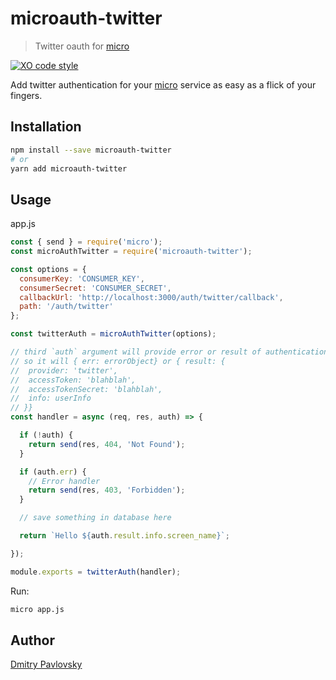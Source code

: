 # microauth-twitter
> Twitter oauth for [micro](https://github.com/zeit/micro/)

[![XO code style](https://img.shields.io/badge/code_style-XO-5ed9c7.svg)](https://github.com/sindresorhus/xo)

Add twitter authentication for your [micro](https://github.com/zeit/micro/) service as easy as a flick of your fingers.

## Installation

```sh
npm install --save microauth-twitter
# or 
yarn add microauth-twitter
```

## Usage

app.js
```js
const { send } = require('micro');
const microAuthTwitter = require('microauth-twitter');

const options = {
  consumerKey: 'CONSUMER_KEY',
  consumerSecret: 'CONSUMER_SECRET',
  callbackUrl: 'http://localhost:3000/auth/twitter/callback',
  path: '/auth/twitter'
};

const twitterAuth = microAuthTwitter(options);

// third `auth` argument will provide error or result of authentication
// so it will { err: errorObject} or { result: {
//  provider: 'twitter',
//  accessToken: 'blahblah',
//  accessTokenSecret: 'blahblah',
//  info: userInfo
// }}
const handler = async (req, res, auth) => {

  if (!auth) {
    return send(res, 404, 'Not Found');
  }

  if (auth.err) {
    // Error handler
    return send(res, 403, 'Forbidden');
  }

  // save something in database here

  return `Hello ${auth.result.info.screen_name}`;

});

module.exports = twitterAuth(handler);
```

Run:
```sh
micro app.js
```


## Author
[Dmitry Pavlovsky](http://palosk.in)
